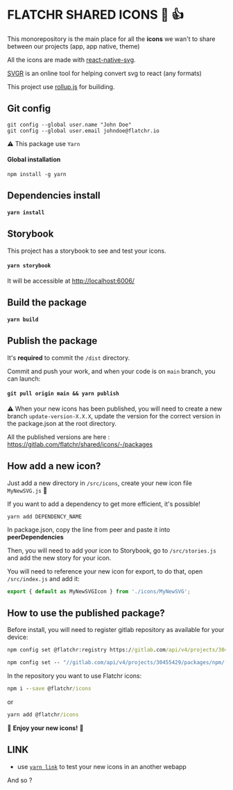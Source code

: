 # FLATCHR SHARED ICONS 🐙 👍 

This monorepository is the main place for all the __icons__ we wan't to share between our projects (app, app native, theme)

All the icons are made with [react-native-svg](https://github.com/react-native-svg/react-native-svg).

[SVGR](https://react-svgr.com/playground/) is an online tool for helping convert svg to react (any formats)

This project use [rollup.js](https://rollupjs.org/guide/en/) for builiding.

## Git config

```
git config --global user.name "John Doe"
git config --global user.email johndoe@flatchr.io
```

⚠️ This package use `Yarn`

#### __Global installation__

```
npm install -g yarn
```

## Dependencies install

#### `yarn install`

## Storybook

This project has a storybook to see and test your icons.
#### `yarn storybook`

It will be accessible at [http://localhost:6006/](http://localhost:6006/)

## Build the package

#### `yarn build`

## Publish the package

It's __required__ to commit the `/dist` directory.

Commit and push your work, and when your code is on `main` branch, you can launch:

#### `git pull origin main && yarn publish`

⚠️ When your new icons has been published, you will need to create a new branch `update-version-X.X.X`, update the version for the correct version in the package.json at the root directory.


All the published versions are here : https://gitlab.com/flatchr/shared/icons/-/packages

## How add a new icon?

Just add a new directory in `/src/icons`, create your new icon file `MyNewSVG.js` 🐙

If you want to add a dependency to get more efficient, it's possible! 
```
yarn add DEPENDENCY_NAME
```

In package.json, copy the line from peer and paste it into __peerDependencies__

Then, you will need to add your icon to Storybook, go to `/src/stories.js` and add the new story for your icon.

You will need to reference your new icon for export, to do that, open `/src/index.js` and add it:
```js
export { default as MyNewSVGIcon } from './icons/MyNewSVG';
```

## How to use the published package?

Before install, you will need to register gitlab repository as available for your device:
```cmd
npm config set @flatchr:registry https://gitlab.com/api/v4/projects/30455429/packages/npm/
```
```cmd
npm config set -- "//gitlab.com/api/v4/projects/30455429/packages/npm/:_authToken=utMhyAKFkJdBKxXGonJe"
```

In the repository you want to use Flatchr icons: 

```cmd
npm i --save @flatchr/icons
```
or
```cmd
yarn add @flatchr/icons
```

🎉 __Enjoy your new icons!__ 🎉

## LINK

- use [`yarn link`](https://classic.yarnpkg.com/en/docs/cli/link/) to test your new icons in an another webapp

And so ?